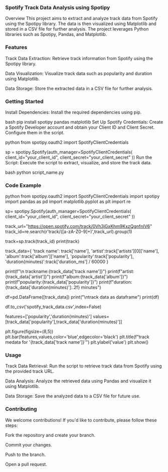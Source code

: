 ### Spotify Track Data Analysis using Spotipy
Overview
This project aims to extract and analyze track data from Spotify using the Spotipy library. The data is then visualized using Matplotlib and stored in a CSV file for further analysis. The project leverages Python libraries such as Spotipy, Pandas, and Matplotlib.

### Features
Track Data Extraction: Retrieve track information from Spotify using the Spotipy library.

Data Visualization: Visualize track data such as popularity and duration using Matplotlib.

Data Storage: Store the extracted data in a CSV file for further analysis.

### Getting Started
Install Dependencies: Install the required dependencies using pip.

bash
pip install spotipy pandas matplotlib
Set Up Spotify Credentials: Create a Spotify Developer account and obtain your Client ID and Client Secret. Configure them in the script.

python
from spotipy.oauth2 import SpotifyClientCredentials

sp = spotipy.Spotify(auth_manager=SpotifyClientCredentials(
    client_id="your_client_id",
    client_secret="your_client_secret"
))
Run the Script: Execute the script to extract, visualize, and store the track data.

bash
python script_name.py
### Code Example
python
from spotipy.oauth2 import SpotifyClientCredentials
import spotipy
import pandas as pd
import matplotlib.pyplot as plt
import re

sp= spotipy.Spotify(auth_manager=SpotifyClientCredentials(
    client_id="your_client_id",
    client_secret="your_client_secret"
))

track_url="https://open.spotify.com/track/0Vh3jGxKhm9KxzQgnfnIV6"
track_id=re.search(r'track/([a-zA-Z0-9]+)',track_url).group(1)

track=sp.track(track_id)
print(track)

track_data={
    'track name': track['name'],
    'artist':track['artists'][0]['name'],
    'album':track['album']['name'],
    'popularity':track['popularity'],
    'duration(minutes)':track['duration_ms'] / 60000
}

print(f"\n trackname:{track_data['track name']}")
print(f"artist:{track_data['artist']}")
print(f"album:{track_data['album']}")
print(f"popularity:{track_data['popularity']}")
print(f"duration:{track_data['duration(minutes)']:.2f} minutes")

df=pd.DataFrame([track_data])
print("\ntrack data as dataframe")
print(df)

df.to_csv('spotify_track_data.csv',index=False)

features=['popularity','duration(minutes)']
values=[track_data['popularity'],track_data['duration(minutes)']]

plt.figure(figsize=(8,5))
plt.bar(features,values,color='blue',edgecolor='black')
plt.title(f"track medata for '{track_data['track name']}'")
plt.ylabel('value')
plt.show()
### Usage
Track Data Retrieval: Run the script to retrieve track data from Spotify using the provided track URL.

Data Analysis: Analyze the retrieved data using Pandas and visualize it using Matplotlib.

Data Storage: Save the analyzed data to a CSV file for future use.

### Contributing
We welcome contributions! If you'd like to contribute, please follow these steps:

Fork the repository and create your branch.

Commit your changes.

Push to the branch.

Open a pull request.
